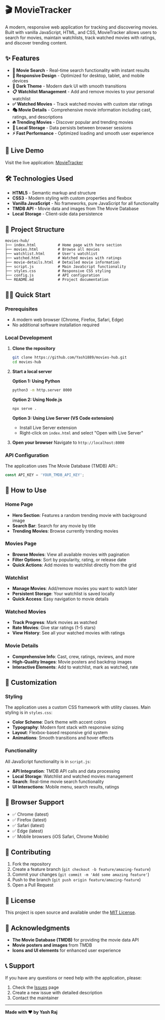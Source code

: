 # 🎬 MovieTracker

A modern, responsive web application for tracking and discovering movies. Built with vanilla JavaScript, HTML, and CSS, MovieTracker allows users to search for movies, maintain watchlists, track watched movies with ratings, and discover trending content.

## ✨ Features

- **🎯 Movie Search** - Real-time search functionality with instant results
- **📱 Responsive Design** - Optimized for desktop, tablet, and mobile devices
- **🌙 Dark Theme** - Modern dark UI with smooth transitions
- **📋 Watchlist Management** - Add and remove movies to your personal watchlist
- **✅ Watched Movies** - Track watched movies with custom star ratings
- **🎭 Movie Details** - Comprehensive movie information including cast, ratings, and descriptions
- **🔥 Trending Movies** - Discover popular and trending movies
- **💾 Local Storage** - Data persists between browser sessions
- **⚡ Fast Performance** - Optimized loading and smooth user experience

## 🚀 Live Demo

Visit the live application: [MovieTracker](https://movies-hub-sepia-sigma.vercel.app/)

## 🛠️ Technologies Used

- **HTML5** - Semantic markup and structure
- **CSS3** - Modern styling with custom properties and flexbox
- **Vanilla JavaScript** - No frameworks, pure JavaScript for all functionality
- **TMDB API** - Movie data and images from The Movie Database
- **Local Storage** - Client-side data persistence

## 📁 Project Structure

```
movies-hub/
├── index.html          # Home page with hero section
├── movies.html         # Browse all movies
├── watchlist.html      # User's watchlist
├── watched.html        # Watched movies with ratings
├── movie-details.html  # Detailed movie information
├── script.js           # Main JavaScript functionality
├── styles.css          # Responsive CSS styling
├── config.js           # API configuration
└── README.md           # Project documentation
```

## 🏃‍♂️ Quick Start

### Prerequisites

- A modern web browser (Chrome, Firefox, Safari, Edge)
- No additional software installation required

### Local Development

1. **Clone the repository**
   ```bash
   git clone https://github.com/Yash1889/movies-hub.git
   cd movies-hub
   ```

2. **Start a local server**
   
   **Option 1: Using Python**
   ```bash
   python3 -m http.server 8000
   ```
   
   **Option 2: Using Node.js**
   ```bash
   npx serve .
   ```
   
   **Option 3: Using Live Server (VS Code extension)**
   - Install Live Server extension
   - Right-click on `index.html` and select "Open with Live Server"

3. **Open your browser**
   Navigate to `http://localhost:8000`

### API Configuration

The application uses The Movie Database (TMDB) API.:

```javascript
const API_KEY = 'YOUR_TMDB_API_KEY';
```

## 🎯 How to Use

### Home Page
- **Hero Section**: Features a random trending movie with background image
- **Search Bar**: Search for any movie by title
- **Trending Movies**: Browse currently trending movies

### Movies Page
- **Browse Movies**: View all available movies with pagination
- **Filter Options**: Sort by popularity, rating, or release date
- **Quick Actions**: Add movies to watchlist directly from the grid

### Watchlist
- **Manage Movies**: Add/remove movies you want to watch later
- **Persistent Storage**: Your watchlist is saved locally
- **Quick Access**: Easy navigation to movie details

### Watched Movies
- **Track Progress**: Mark movies as watched
- **Rate Movies**: Give star ratings (1-5 stars)
- **View History**: See all your watched movies with ratings

### Movie Details
- **Comprehensive Info**: Cast, crew, ratings, reviews, and more
- **High-Quality Images**: Movie posters and backdrop images
- **Interactive Elements**: Add to watchlist, mark as watched, rate

## 🔧 Customization

### Styling
The application uses a custom CSS framework with utility classes. Main styling is in `styles.css`:

- **Color Scheme**: Dark theme with accent colors
- **Typography**: Modern font stack with responsive sizing
- **Layout**: Flexbox-based responsive grid system
- **Animations**: Smooth transitions and hover effects

### Functionality
All JavaScript functionality is in `script.js`:

- **API Integration**: TMDB API calls and data processing
- **Local Storage**: Watchlist and watched movies management
- **Search**: Real-time movie search functionality
- **UI Interactions**: Mobile menu, search results, ratings

## 📱 Browser Support

- ✅ Chrome (latest)
- ✅ Firefox (latest)
- ✅ Safari (latest)
- ✅ Edge (latest)
- ✅ Mobile browsers (iOS Safari, Chrome Mobile)

## 🤝 Contributing

1. Fork the repository
2. Create a feature branch (`git checkout -b feature/amazing-feature`)
3. Commit your changes (`git commit -m 'Add some amazing feature'`)
4. Push to the branch (`git push origin feature/amazing-feature`)
5. Open a Pull Request

## 📄 License

This project is open source and available under the [MIT License](LICENSE).

## 🙏 Acknowledgments

- **The Movie Database (TMDB)** for providing the movie data API
- **Movie posters and images** from TMDB
- **Icons and UI elements** for enhanced user experience

## 📞 Support

If you have any questions or need help with the application, please:

1. Check the [Issues](https://github.com/Yash1889/movies-hub/issues) page
2. Create a new issue with detailed description
3. Contact the maintainer

---

**Made with ❤️ by Yash Raj**
